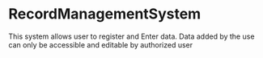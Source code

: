# RecordManagementSystem
This system allows user to register and Enter data.
Data added by the use can only be accessible and editable by authorized user
